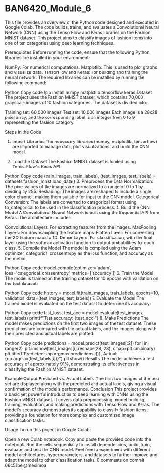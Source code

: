 
# BAN6420_Module_6

This file provides an overview of the Python code designed and executed in Google Colab. The code builds, trains, and evaluates a Convolutional Neural Network (CNN) using the TensorFlow and Keras libraries on the Fashion MNIST dataset. This project aims to classify images of fashion items into one of ten categories using deep learning techniques.

Prerequisites
Before running the code, ensure that the following Python libraries are installed in your environment:

NumPy: For numerical computations.
Matplotlib: This is used to plot graphs and visualize data.
TensorFlow and Keras: For building and training the neural network.
The required libraries can be installed by running the following command:

Python
Copy code
!pip install numpy matplotlib tensorflow keras
Dataset
The project uses the Fashion MNIST dataset, which contains 70,000 grayscale images of 10 fashion categories. The dataset is divided into:

Training set: 60,000 images
Test set: 10,000 images
Each image is a 28x28 pixel array, and the corresponding label is an integer from 0 to 9 representing the fashion category.

Steps in the Code
1. Import Libraries
The necessary libraries (numpy, matplotlib, tensorflow) are imported to manage data, plot visualizations, and build the CNN model.

2. Load the Dataset
The Fashion MNIST dataset is loaded using TensorFlow's Keras API:

Python
Copy code
(train_images, train_labels), (test_images, test_labels) = datasets.fashion_mnist.load_data()
3. Preprocess the Data
Normalization: The pixel values of the images are normalized to a range of 0 to 1 by dividing by 255.
Reshaping: The images are reshaped to include a single color channel, making them suitable for input to the CNN model.
Categorical Conversion: The labels are converted to categorical format using to_categorical to be used in the classification process.
4. Build the CNN Model
A Convolutional Neural Network is built using the Sequential API from Keras. The architecture includes:

Convolutional Layers: For extracting features from the images.
MaxPooling Layers: For downsampling the feature maps.
Flatten Layer: For converting the 2D feature maps to 1D.
Dense Layers: For classification, with the final layer using the softmax activation function to output probabilities for each class.
5. Compile the Model
The model is compiled using the Adam optimizer, categorical crossentropy as the loss function, and accuracy as the metric:

Python
Copy code
model.compile(optimizer='adam', loss='categorical_crossentropy', metrics=['accuracy'])
6. Train the Model
The model is trained on the training dataset for 10 epochs with validation on the test dataset:

Python
Copy code
history = model.fit(train_images, train_labels, epochs=10, validation_data=(test_images, test_labels))
7. Evaluate the Model
The trained model is evaluated on the test dataset to determine its accuracy:

Python
Copy code
test_loss, test_acc = model.evaluate(test_images, test_labels)
print(f"Test accuracy: {test_acc}")
8. Make Predictions
The model makes predictions on the first two images of the test dataset. These predictions are compared with the actual labels, and the images along with their predicted and actual labels are plotted:

Python
Copy code
predictions = model.predict(test_images[:2])
for i in range(2):
    plt.imshow(test_images[i].reshape(28, 28), cmap=plt.cm.binary)
    plt.title(f"Predicted: {np.argmax(predictions[i])}, Actual: {np.argmax(test_labels[i])}")
    plt.show()
Results
The model achieves a test accuracy of approximately 91%, demonstrating its effectiveness in classifying the Fashion MNIST dataset.

Example Output
Predicted vs. Actual Labels: The first two images of the test set are displayed along with the predicted and actual labels, giving a visual confirmation of the model’s performance.
Conclusion
This project provides a basic yet powerful introduction to deep learning with CNNs using the Fashion MNIST dataset. It covers data preprocessing, model building, training, evaluation, and making predictions with TensorFlow and Keras. The model's accuracy demonstrates its capability to classify fashion items, providing a foundation for more complex and customized image classification tasks.

Usage
To run this project in Google Colab:

Open a new Colab notebook.
Copy and paste the provided code into the notebook.
Run the cells sequentially to install dependencies, build, train, evaluate, and test the CNN model.
Feel free to experiment with different model architectures, hyperparameters, and datasets to further improve and adapt the model to other classification tasks.
0 comments on commit 06c51be
@mesimoa

